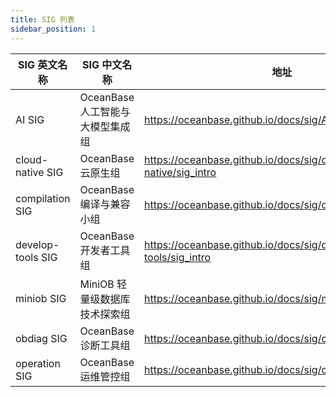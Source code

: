 ```yaml
---
title: SIG 列表
sidebar_position: 1
---
```


| SIG 英文名称 | SIG 中文名称 | 地址 |
|----|----|---------|
|AI SIG|OceanBase 人工智能与大模型集成组|https://oceanbase.github.io/docs/sig/AI/sig_intro|
|cloud-native SIG|OceanBase 云原生组|https://oceanbase.github.io/docs/sig/cloud-native/sig_intro|
|compilation SIG|OceanBase 编译与兼容小组|https://oceanbase.github.io/docs/sig/compilation/sig_intro|
|develop-tools SIG|OceanBase 开发者工具组|https://oceanbase.github.io/docs/sig/develop-tools/sig_intro|
|miniob SIG|MiniOB 轻量级数据库技术探索组 |https://oceanbase.github.io/docs/sig/miniob/sig_intro|
|obdiag SIG|OceanBase 诊断工具组|https://oceanbase.github.io/docs/sig/obdiag/sig_intro|
|operation SIG|OceanBase 运维管控组|https://oceanbase.github.io/docs/sig/operation/sig_intro|